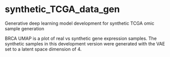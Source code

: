 # synthetic_TCGA_data_gen
Generative deep learning model development for synthetic TCGA omic sample generation

BRCA UMAP is a plot of real vs synthetic gene expression samples. The synthetic samples in this development version were generated with the VAE set to a latent space dimension of 4.
